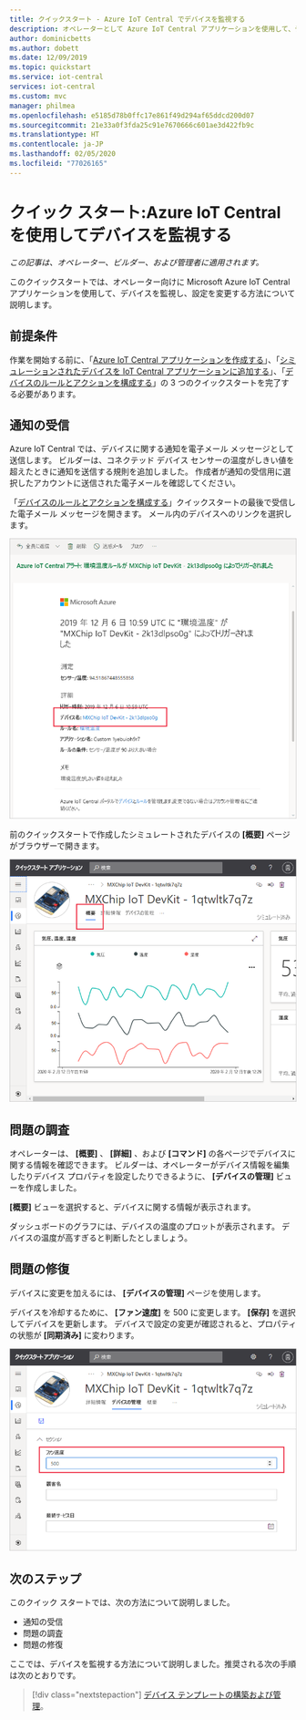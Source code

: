 ```yaml
---
title: クイックスタート - Azure IoT Central でデバイスを監視する
description: オペレーターとして Azure IoT Central アプリケーションを使用して、デバイスを監視する方法について説明します。
author: dominicbetts
ms.author: dobett
ms.date: 12/09/2019
ms.topic: quickstart
ms.service: iot-central
services: iot-central
ms.custom: mvc
manager: philmea
ms.openlocfilehash: e5185d78b0ffc17e861f49d294af65ddcd200d07
ms.sourcegitcommit: 21e33a0f3fda25c91e7670666c601ae3d422fb9c
ms.translationtype: HT
ms.contentlocale: ja-JP
ms.lasthandoff: 02/05/2020
ms.locfileid: "77026165"
---
```

# <a name="quickstart-use-azure-iot-central-to-monitor-your-devices"></a>クイック スタート:Azure IoT Central を使用してデバイスを監視する

*この記事は、オペレーター、ビルダー、および管理者に適用されます。*

このクイックスタートでは、オペレーター向けに Microsoft Azure IoT Central アプリケーションを使用して、デバイスを監視し、設定を変更する方法について説明します。

## <a name="prerequisites"></a>前提条件

作業を開始する前に、「[Azure IoT Central アプリケーションを作成する](./quick-deploy-iot-central.md)」、「[シミュレーションされたデバイスを IoT Central アプリケーションに追加する](./quick-create-pnp-device.md)」、「[デバイスのルールとアクションを構成する](quick-configure-rules.md)」の 3 つのクイックスタートを完了する必要があります。

## <a name="receive-a-notification"></a>通知の受信

Azure IoT Central では、デバイスに関する通知を電子メール メッセージとして送信します。 ビルダーは、コネクテッド デバイス センサーの温度がしきい値を超えたときに通知を送信する規則を追加しました。 作成者が通知の受信用に選択したアカウントに送信された電子メールを確認してください。

「[デバイスのルールとアクションを構成する](quick-configure-rules.md)」クイックスタートの最後で受信した電子メール メッセージを開きます。 メール内のデバイスへのリンクを選択します。

![アラート通知電子メール](media/quick-monitor-devices/email.png)

前のクイックスタートで作成したシミュレートされたデバイスの **[概要]** ページがブラウザーで開きます。

![通知電子メール メッセージをトリガーしたデバイス](media/quick-monitor-devices/dashboard.png)

## <a name="investigate-an-issue"></a>問題の調査

オペレーターは、 **[概要]** 、 **[詳細]** 、および **[コマンド]** の各ページでデバイスに関する情報を確認できます。 ビルダーは、オペレーターがデバイス情報を編集したりデバイス プロパティを設定したりできるように、 **[デバイスの管理]** ビューを作成しました。

**[概要]** ビューを選択すると、デバイスに関する情報が表示されます。

ダッシュボードのグラフには、デバイスの温度のプロットが表示されます。 デバイスの温度が高すぎると判断したとしましょう。

## <a name="remediate-an-issue"></a>問題の修復

デバイスに変更を加えるには、 **[デバイスの管理]** ページを使用します。

デバイスを冷却するために、 **[ファン速度]** を 500 に変更します。 **[保存]** を選択してデバイスを更新します。 デバイスで設定の変更が確認されると、プロパティの状態が **[同期済み]** に変わります。

![設定の更新](media/quick-monitor-devices/change-settings.png)

## <a name="next-steps"></a>次のステップ

このクイック スタートでは、次の方法について説明しました。

* 通知の受信
* 問題の調査
* 問題の修復

ここでは、デバイスを監視する方法について説明しました。推奨される次の手順は次のとおりです。

> [!div class="nextstepaction"]
> [デバイス テンプレートの構築および管理](howto-set-up-template.md)。
